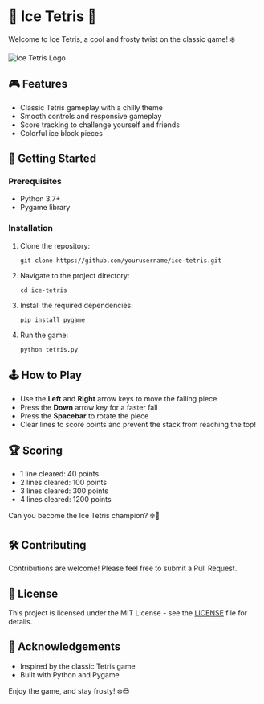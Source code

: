# 🧊 Ice Tetris 🧊

Welcome to Ice Tetris, a cool and frosty twist on the classic game! ❄️

![Ice Tetris Logo](https://i.imgur.com/XqLGGaq.png)

## 🎮 Features

- Classic Tetris gameplay with a chilly theme
- Smooth controls and responsive gameplay
- Score tracking to challenge yourself and friends
- Colorful ice block pieces

## 🚀 Getting Started

### Prerequisites

- Python 3.7+
- Pygame library

### Installation

1. Clone the repository:
   ```
   git clone https://github.com/yourusername/ice-tetris.git
   ```

2. Navigate to the project directory:
   ```
   cd ice-tetris
   ```

3. Install the required dependencies:
   ```
   pip install pygame
   ```

4. Run the game:
   ```
   python tetris.py
   ```

## 🕹️ How to Play

- Use the **Left** and **Right** arrow keys to move the falling piece
- Press the **Down** arrow key for a faster fall
- Press the **Spacebar** to rotate the piece
- Clear lines to score points and prevent the stack from reaching the top!

## 🏆 Scoring

- 1 line cleared: 40 points
- 2 lines cleared: 100 points
- 3 lines cleared: 300 points
- 4 lines cleared: 1200 points

Can you become the Ice Tetris champion? ❄️👑

## 🛠️ Contributing

Contributions are welcome! Please feel free to submit a Pull Request.

## 📜 License

This project is licensed under the MIT License - see the [LICENSE](LICENSE) file for details.

## 🙏 Acknowledgements

- Inspired by the classic Tetris game
- Built with Python and Pygame

Enjoy the game, and stay frosty! ❄️😎